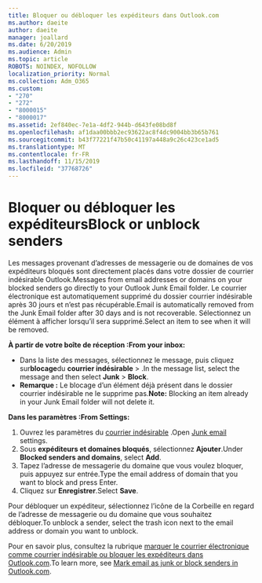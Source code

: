 ```yaml
---
title: Bloquer ou débloquer les expéditeurs dans Outlook.com
ms.author: daeite
author: daeite
manager: joallard
ms.date: 6/20/2019
ms.audience: Admin
ms.topic: article
ROBOTS: NOINDEX, NOFOLLOW
localization_priority: Normal
ms.collection: Adm_O365
ms.custom:
- "270"
- "272"
- "8000015"
- "8000017"
ms.assetid: 2ef840ec-7e1a-4df2-944b-d643fe08bd8f
ms.openlocfilehash: af1daa00bbb2ec93622ac8f4dc9004bb3b65b761
ms.sourcegitcommit: b43f77221f47b50c41197a448a9c26c423ce1ad5
ms.translationtype: MT
ms.contentlocale: fr-FR
ms.lasthandoff: 11/15/2019
ms.locfileid: "37768726"
---
```

# <a name="block-or-unblock-senders"></a><span data-ttu-id="8d306-102">Bloquer ou débloquer les expéditeurs</span><span class="sxs-lookup"><span data-stu-id="8d306-102">Block or unblock senders</span></span>

<span data-ttu-id="8d306-103">Les messages provenant d’adresses de messagerie ou de domaines de vos expéditeurs bloqués sont directement placés dans votre dossier de courrier indésirable Outlook.</span><span class="sxs-lookup"><span data-stu-id="8d306-103">Messages from email addresses or domains on your blocked senders go directly to your Outlook Junk Email folder.</span></span> <span data-ttu-id="8d306-104">Le courrier électronique est automatiquement supprimé du dossier courrier indésirable après 30 jours et n’est pas récupérable.</span><span class="sxs-lookup"><span data-stu-id="8d306-104">Email is automatically removed from the Junk Email folder after 30 days and is not recoverable.</span></span> <span data-ttu-id="8d306-105">Sélectionnez un élément à afficher lorsqu’il sera supprimé.</span><span class="sxs-lookup"><span data-stu-id="8d306-105">Select an item to see when it will be removed.</span></span>

<span data-ttu-id="8d306-106">**À partir de votre boîte de réception :**</span><span class="sxs-lookup"><span data-stu-id="8d306-106">**From your inbox:**</span></span>

- <span data-ttu-id="8d306-107">Dans la liste des messages, sélectionnez le message, puis cliquez sur**blocage**du **courrier indésirable** > .</span><span class="sxs-lookup"><span data-stu-id="8d306-107">In the message list, select the message and then select **Junk** > **Block**.</span></span>
- <span data-ttu-id="8d306-108">**Remarque :** Le blocage d’un élément déjà présent dans le dossier courrier indésirable ne le supprime pas.</span><span class="sxs-lookup"><span data-stu-id="8d306-108">**Note:** Blocking an item already in your Junk Email folder will not delete it.</span></span>

<span data-ttu-id="8d306-109">**Dans les paramètres :**</span><span class="sxs-lookup"><span data-stu-id="8d306-109">**From Settings:**</span></span>

1. <span data-ttu-id="8d306-110">Ouvrez les paramètres du [courrier indésirable](https://outlook.live.com/mail/options/mail/junkEmail) .</span><span class="sxs-lookup"><span data-stu-id="8d306-110">Open [Junk email](https://outlook.live.com/mail/options/mail/junkEmail) settings.</span></span>
2. <span data-ttu-id="8d306-111">Sous **expéditeurs et domaines bloqués**, sélectionnez **Ajouter**.</span><span class="sxs-lookup"><span data-stu-id="8d306-111">Under **Blocked senders and domains**, select **Add**.</span></span>
3. <span data-ttu-id="8d306-112">Tapez l’adresse de messagerie du domaine que vous voulez bloquer, puis appuyez sur entrée.</span><span class="sxs-lookup"><span data-stu-id="8d306-112">Type the email address of domain that you want to block and press Enter.</span></span>
4. <span data-ttu-id="8d306-113">Cliquez sur **Enregistrer**.</span><span class="sxs-lookup"><span data-stu-id="8d306-113">Select **Save**.</span></span>

<span data-ttu-id="8d306-114">Pour débloquer un expéditeur, sélectionnez l’icône de la Corbeille en regard de l’adresse de messagerie ou du domaine que vous souhaitez débloquer.</span><span class="sxs-lookup"><span data-stu-id="8d306-114">To unblock a sender, select the trash icon next to the email address or domain you want to unblock.</span></span>

<span data-ttu-id="8d306-115">Pour en savoir plus, consultez la rubrique [marquer le courrier électronique comme courrier indésirable ou bloquer les expéditeurs dans Outlook.com](https://support.office.com/article/a3ece97b-82f8-4a5e-9ac3-e92fa6427ae4?wt.mc_id=Office_Outlook_com_Alchemy).</span><span class="sxs-lookup"><span data-stu-id="8d306-115">To learn more, see [Mark email as junk or block senders in Outlook.com](https://support.office.com/article/a3ece97b-82f8-4a5e-9ac3-e92fa6427ae4?wt.mc_id=Office_Outlook_com_Alchemy).</span></span>